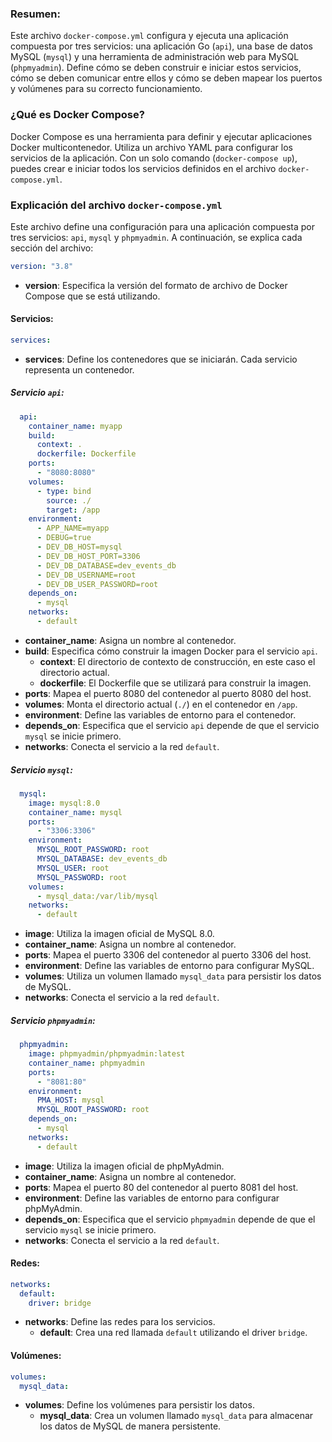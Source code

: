 ### Resumen:

Este archivo `docker-compose.yml` configura y ejecuta una aplicación compuesta por tres servicios: una aplicación Go (`api`), una base de datos MySQL (`mysql`) y una herramienta de administración web para MySQL (`phpmyadmin`). Define cómo se deben construir e iniciar estos servicios, cómo se deben comunicar entre ellos y cómo se deben mapear los puertos y volúmenes para su correcto funcionamiento.

### ¿Qué es Docker Compose?

Docker Compose es una herramienta para definir y ejecutar aplicaciones Docker multicontenedor. Utiliza un archivo YAML para configurar los servicios de la aplicación. Con un solo comando (`docker-compose up`), puedes crear e iniciar todos los servicios definidos en el archivo `docker-compose.yml`.

### Explicación del archivo `docker-compose.yml`

Este archivo define una configuración para una aplicación compuesta por tres servicios: `api`, `mysql` y `phpmyadmin`. A continuación, se explica cada sección del archivo:

```yaml
version: "3.8"
```
- **version**: Especifica la versión del formato de archivo de Docker Compose que se está utilizando.

#### Servicios:

```yaml
services:
```
- **services**: Define los contenedores que se iniciarán. Cada servicio representa un contenedor.

##### Servicio `api`:

```yaml
  api:
    container_name: myapp
    build:
      context: .
      dockerfile: Dockerfile
    ports:
      - "8080:8080"
    volumes:
      - type: bind
        source: ./
        target: /app
    environment:
      - APP_NAME=myapp
      - DEBUG=true
      - DEV_DB_HOST=mysql
      - DEV_DB_HOST_PORT=3306
      - DEV_DB_DATABASE=dev_events_db
      - DEV_DB_USERNAME=root
      - DEV_DB_USER_PASSWORD=root
    depends_on:
      - mysql
    networks:
      - default
```
- **container_name**: Asigna un nombre al contenedor.
- **build**: Especifica cómo construir la imagen Docker para el servicio `api`.
  - **context**: El directorio de contexto de construcción, en este caso el directorio actual.
  - **dockerfile**: El Dockerfile que se utilizará para construir la imagen.
- **ports**: Mapea el puerto 8080 del contenedor al puerto 8080 del host.
- **volumes**: Monta el directorio actual (`./`) en el contenedor en `/app`.
- **environment**: Define las variables de entorno para el contenedor.
- **depends_on**: Especifica que el servicio `api` depende de que el servicio `mysql` se inicie primero.
- **networks**: Conecta el servicio a la red `default`.

##### Servicio `mysql`:

```yaml
  mysql:
    image: mysql:8.0
    container_name: mysql
    ports:
      - "3306:3306"
    environment:
      MYSQL_ROOT_PASSWORD: root
      MYSQL_DATABASE: dev_events_db
      MYSQL_USER: root
      MYSQL_PASSWORD: root
    volumes:
      - mysql_data:/var/lib/mysql
    networks:
      - default
```
- **image**: Utiliza la imagen oficial de MySQL 8.0.
- **container_name**: Asigna un nombre al contenedor.
- **ports**: Mapea el puerto 3306 del contenedor al puerto 3306 del host.
- **environment**: Define las variables de entorno para configurar MySQL.
- **volumes**: Utiliza un volumen llamado `mysql_data` para persistir los datos de MySQL.
- **networks**: Conecta el servicio a la red `default`.

##### Servicio `phpmyadmin`:

```yaml
  phpmyadmin:
    image: phpmyadmin/phpmyadmin:latest
    container_name: phpmyadmin
    ports:
      - "8081:80"
    environment:
      PMA_HOST: mysql
      MYSQL_ROOT_PASSWORD: root
    depends_on:
      - mysql
    networks:
      - default
```
- **image**: Utiliza la imagen oficial de phpMyAdmin.
- **container_name**: Asigna un nombre al contenedor.
- **ports**: Mapea el puerto 80 del contenedor al puerto 8081 del host.
- **environment**: Define las variables de entorno para configurar phpMyAdmin.
- **depends_on**: Especifica que el servicio `phpmyadmin` depende de que el servicio `mysql` se inicie primero.
- **networks**: Conecta el servicio a la red `default`.

#### Redes:

```yaml
networks:
  default:
    driver: bridge
```
- **networks**: Define las redes para los servicios.
  - **default**: Crea una red llamada `default` utilizando el driver `bridge`.

#### Volúmenes:

```yaml
volumes:
  mysql_data:
```
- **volumes**: Define los volúmenes para persistir los datos.
  - **mysql_data**: Crea un volumen llamado `mysql_data` para almacenar los datos de MySQL de manera persistente.